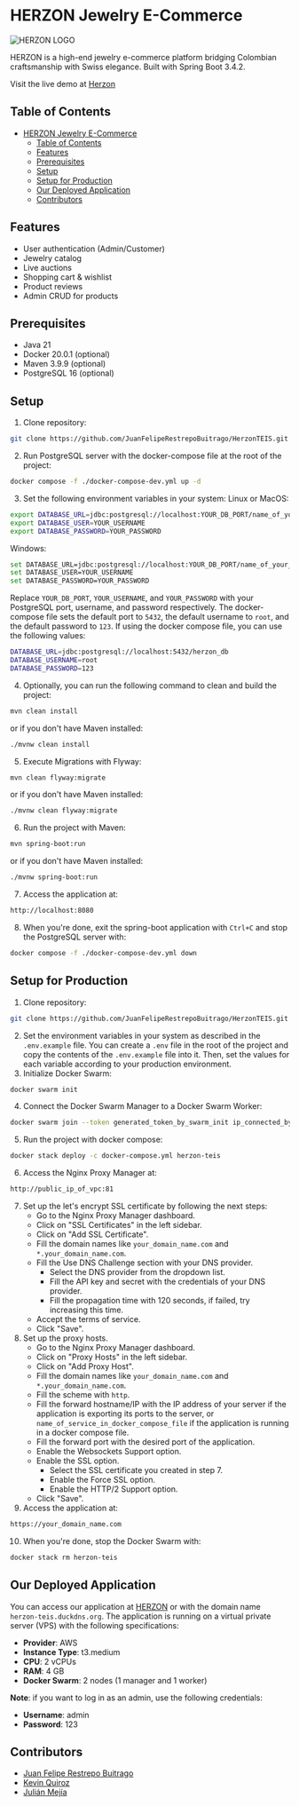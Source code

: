 # HERZON Jewelry E-Commerce

![HERZON LOGO](https://github.com/user-attachments/assets/40f1fc9d-9b01-43c0-8bba-2fd99369c31f)

HERZON is a high-end jewelry e-commerce platform bridging Colombian craftsmanship with Swiss elegance. Built with Spring Boot 3.4.2.

Visit the live demo at [Herzon](https://herzon-teis.duckdns.org)

## Table of Contents

- [HERZON Jewelry E-Commerce](#herzon-jewelry-e-commerce)
  - [Table of Contents](#table-of-contents)
  - [Features](#features)
  - [Prerequisites](#prerequisites)
  - [Setup](#setup)
  - [Setup for Production](#setup-for-production)
  - [Our Deployed Application](#our-deployed-application)
  - [Contributors](#contributors)

## Features
- User authentication (Admin/Customer)
- Jewelry catalog
- Live auctions
- Shopping cart & wishlist
- Product reviews
- Admin CRUD for products

## Prerequisites
- Java 21
- Docker 20.0.1 (optional)
- Maven 3.9.9 (optional)
- PostgreSQL 16 (optional)

## Setup
1. Clone repository:
```bash
git clone https://github.com/JuanFelipeRestrepoBuitrago/HerzonTEIS.git
```
2. Run PostgreSQL server with the docker-compose file at the root of the project:
```bash
docker compose -f ./docker-compose-dev.yml up -d
```
3. Set the following environment variables in your system:
   Linux or MacOS:
```bash
export DATABASE_URL=jdbc:postgresql://localhost:YOUR_DB_PORT/name_of_your_database
export DATABASE_USER=YOUR_USERNAME
export DATABASE_PASSWORD=YOUR_PASSWORD
```
Windows:
```bash
set DATABASE_URL=jdbc:postgresql://localhost:YOUR_DB_PORT/name_of_your_database
set DATABASE_USER=YOUR_USERNAME
set DATABASE_PASSWORD=YOUR_PASSWORD
```
Replace `YOUR_DB_PORT`, `YOUR_USERNAME`, and `YOUR_PASSWORD` with your PostgreSQL port, username, and password respectively. The docker-compose file sets the default port to `5432`, the default username to `root`, and the default password to `123`. If using the docker compose file, you can use the following values:
```bash
DATABASE_URL=jdbc:postgresql://localhost:5432/herzon_db
DATABASE_USERNAME=root
DATABASE_PASSWORD=123
```

4. Optionally, you can run the following command to clean and build the project:
```bash
mvn clean install
```
or if you don't have Maven installed:
```bash
./mvnw clean install
```

5. Execute Migrations with Flyway:
```bash
mvn clean flyway:migrate
```
or if you don't have Maven installed:
```bash
./mvnw clean flyway:migrate
```

6. Run the project with Maven:
```bash
mvn spring-boot:run
```
or if you don't have Maven installed:
```bash
./mvnw spring-boot:run
```
7. Access the application at:
```bash
http://localhost:8080
```
8. When you're done, exit the spring-boot application with `Ctrl+C` and stop the PostgreSQL server with:
```bash
docker compose -f ./docker-compose-dev.yml down
```

## Setup for Production

1. Clone repository:
```bash
git clone https://github.com/JuanFelipeRestrepoBuitrago/HerzonTEIS.git
```
2. Set the environment variables in your system as described in the `.env.example` file. You can create a `.env` file in the root of the project and copy the contents of the `.env.example` file into it. Then, set the values for each variable according to your production environment.
3. Initialize Docker Swarm:
```bash
docker swarm init
```
4. Connect the Docker Swarm Manager to a Docker Swarm Worker:
```bash
docker swarm join --token generated_token_by_swarm_init ip_connected_by_swarm_init:2377
```
5. Run the project with docker compose:
```bash
docker stack deploy -c docker-compose.yml herzon-teis 
```
6. Access the Nginx Proxy Manager at:
```bash
http://public_ip_of_vpc:81
```
7. Set up the let's encrypt SSL certificate by following the next steps:
    - Go to the Nginx Proxy Manager dashboard.
    - Click on "SSL Certificates" in the left sidebar.
    - Click on "Add SSL Certificate".
    - Fill the domain names like `your_domain_name.com` and `*.your_domain_name.com`.
    - Fill the Use DNS Challenge section with your DNS provider.
        - Select the DNS provider from the dropdown list.
        - Fill the API key and secret with the credentials of your DNS provider.
        - Fill the propagation time with 120 seconds, if failed, try increasing this time.
    - Accept the terms of service.
    - Click "Save".
8. Set up the proxy hosts.
    - Go to the Nginx Proxy Manager dashboard.
    - Click on "Proxy Hosts" in the left sidebar.
    - Click on "Add Proxy Host".
    - Fill the domain names like `your_domain_name.com` and `*.your_domain_name.com`.
    - Fill the scheme with `http`.
    - Fill the forward hostname/IP with the IP address of your server if the application is exporting its ports to the server, or `name_of_service_in_docker_compose_file` if the application is running in a docker compose file.
    - Fill the forward port with the desired port of the application.
    - Enable the Websockets Support option.
    - Enable the SSL option.
        - Select the SSL certificate you created in step 7.
        - Enable the Force SSL option.
        - Enable the HTTP/2 Support option.
    - Click "Save".
9. Access the application at:
```bash
https://your_domain_name.com
```
10. When you're done, stop the Docker Swarm with:
```bash
docker stack rm herzon-teis
```

## Our Deployed Application

You can access our application at [HERZON](https://herzon-teis.duckdns.org) or with the domain name `herzon-teis.duckdns.org`. The application is running on a virtual private server (VPS) with the following specifications:
- **Provider**: AWS
- **Instance Type**: t3.medium
- **CPU**: 2 vCPUs
- **RAM**: 4 GB
- **Docker Swarm**: 2 nodes (1 manager and 1 worker)

**Note**: if you want to log in as an admin, use the following credentials: 
- **Username**: admin
- **Password**: 123

## Contributors

- [Juan Felipe Restrepo Buitrago](https://github.com/JuanFelipeRestrepoBuitrago)
- [Kevin Quiroz](https://github.com/KevinQzG)
- [Julián Mejía](https://github.com/julimejia)
